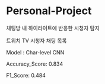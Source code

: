 # Personal-Project
채팅방 내 하이라이트에 반응한 시청자  탐지

트위치 TV 시청자 채팅 목록

Model : Char-level CNN

Accuracy_Score: 0.834

F1_Score: 0.484
